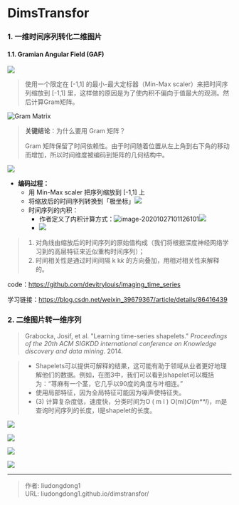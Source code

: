 # DimsTransfor


### 1. 一维时间序列转化二维图片

#### 1.1. Gramian Angular Field (GAF)

![](https://gitee.com/github-25970295/blogImage/raw/master/img/2019011313333637.gif)

> 使用一个限定在 [-1,1] 的最小-最大定标器（Min-Max scaler）来把时间序列缩放到 [-1,1] 里，这样做的原因是为了使内积不偏向于值最大的观测。然后计算Gram矩阵。

![Gram Matrix](https://gitee.com/github-25970295/blogImage/raw/master/img/image-20201027100007996.png)

> **关键结论**：为什么要用 Gram 矩阵？
>
> Gram 矩阵保留了时间依赖性。由于时间随着位置从左上角到右下角的移动而增加，所以时间维度被编码到矩阵的几何结构中。

![](https://gitee.com/github-25970295/blogImage/raw/master/img/20190113133414188.gif)

- **编码过程：**
  - 用 Min-Max scaler 把序列缩放到 [-1,1] 上
  - 将缩放后的时间序列转换到「极坐标」![](https://gitee.com/github-25970295/blogImage/raw/master/img/image-20201027100804003.png)
  - 时间序列的内积：
    - 作者定义了内积计算方式：![image-20201027101126101](https://gitee.com/github-25970295/blogImage/raw/master/img/image-20201027101126101.png)![](https://gitee.com/github-25970295/blogImage/raw/master/img/image-20201027101144972.png)
    - ![](https://gitee.com/github-25970295/blogImage/raw/master/img/image-20201027101237911.png)

> 1. 对角线由缩放后的时间序列的原始值构成（我们将根据深度神经网络学习到的高层特征来近似重构时间序列）；
> 2. 时间相关性是通过时间间隔 k k*k* 的方向叠加，用相对相关性来解释的。

code：https://github.com/devitrylouis/imaging_time_series

学习链接：https://blog.csdn.net/weixin_39679367/article/details/86416439

### 2. 二维图片转一维序列

> Grabocka, Josif, et al. "Learning time-series shapelets." *Proceedings of the 20th ACM SIGKDD international conference on Knowledge discovery and data mining*. 2014.

> - Shapelets可以提供可解释的结果，这可能有助于领域从业者更好地理解他们的数据。例如，在图3中，我们可以看到shapelet可以概括为：“荨麻有一个茎，它几乎以90度的角度与叶相连。”
> -  使用局部特征，因为全局特征可能因为噪声使特征失。
> - (3) 计算复杂度低，速度快，分类时间为O ( m l ) O(ml)*O*(*m**l*)，m是查询时间序列的长度，l是shapelet的长度。

![](https://gitee.com/github-25970295/blogImage/raw/master/img/image-20210202094919891.png)

![](https://gitee.com/github-25970295/blogImage/raw/master/img/image-20210202094952633.png)

![](https://gitee.com/github-25970295/blogImage/raw/master/img/image-20210202095327559.png)

![](https://gitee.com/github-25970295/blogImage/raw/master/img/image-20210202095454277.png)

---

> 作者: liudongdong1  
> URL: liudongdong1.github.io/dimstransfor/  

